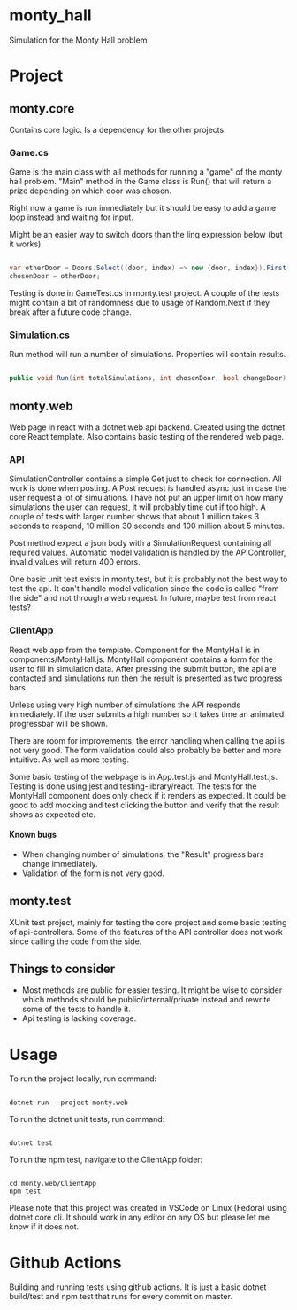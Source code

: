 # monty_hall
Simulation for the Monty Hall problem

# Project

## monty.core
Contains core logic. Is a dependency for the other projects. 

### Game.cs
Game is the main class with all methods for running a "game" of the monty hall problem. 
"Main" method in the Game class is Run() that will return a prize depending on which door was chosen.

Right now a game is run immediately but it should be easy to add a game loop instead and waiting for input. 

Might be an easier way to switch doors than the linq expression below (but it works).

```csharp

var otherDoor = Doors.Select((door, index) => new {door, index}).First(x => !x.door.isOpen && x.index != chosenDoor).index;
chosenDoor = otherDoor;

```

Testing is done in GameTest.cs in monty.test project. 
A couple of the tests might contain a bit of randomness due to usage of Random.Next if they break after a future code change. 

### Simulation.cs
Run method will run a number of simulations. Properties will contain results. 

```csharp

public void Run(int totalSimulations, int chosenDoor, bool changeDoor)

```

## monty.web
Web page in react with a dotnet web api backend. 
Created using the dotnet core React template. 
Also contains basic testing of the rendered web page.

### API
SimulationController contains a simple Get just to check for connection. 
All work is done when posting. 
A Post request is handled async just in case the user request a lot of simulations.
I have not put an upper limit on how many simulations the user can request, it will probably time out if too high.
A couple of tests with larger number shows that about 1 million takes 3 seconds to respond, 10 million 30 seconds and 100 million about 5 minutes. 

Post method expect a json body with a SimulationRequest containing all required values. Automatic model validation is handled by the APIController, invalid values will return 400 errors. 

One basic unit test exists in monty.test, but it is probably not the best way to test the api. 
It can't handle model validation since the code is called "from the side" and not through a web request. 
In future, maybe test from react tests?

### ClientApp
React web app from the template. 
Component for the MontyHall is in components/MontyHall.js. 
MontyHall component contains a form for the user to fill in simulation data.
After pressing the submit button, the api are contacted and simulations run then the result is presented as two progress bars. 

Unless using very high number of simulations the API responds immediately.
If the user submits a high number so it takes time an animated progressbar will be shown. 

There are room for improvements, the error handling when calling the api is not very good.
The form validation could also probably be better and more intuitive. 
As well as more testing. 

Some basic testing of the webpage is in App.test.js and MontyHall.test.js. Testing is done using jest and testing-library/react. The tests for the MontyHall component does only check if it renders as expected. It could be good to add mocking and test clicking the button and verify that the result shows as expected etc. 

#### Known bugs
* When changing number of simulations, the "Result" progress bars change immediately. 
* Validation of the form is not very good.

## monty.test
XUnit test project, mainly for testing the core project and some basic testing of api-controllers. Some of the features of the API controller does not work since calling the code from the side. 

## Things to consider
* Most methods are public for easier testing. It might be wise to consider which methods should be public/internal/private instead and rewrite some of the tests to handle it. 
* Api testing is lacking coverage.

# Usage
To run the project locally, run command:
```

dotnet run --project monty.web

```

To run the dotnet unit tests, run command:
```

dotnet test

```

To run the npm test, navigate to the ClientApp folder:
```

cd monty.web/ClientApp
npm test

```

Please note that this project was created in VSCode on Linux (Fedora) using dotnet core cli. It should work in any editor on any OS but please let me know if it does not. 

# Github Actions
Building and running tests using github actions. 
It is just a basic dotnet build/test and npm test that runs for every commit on master. 
